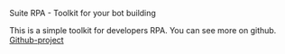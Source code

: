 Suite RPA - Toolkit for your bot building

This is a simple toolkit for developers RPA. You can see more on github.
[Github-project](https://github.com/CamiloCCarvalho/rpa_suite)
